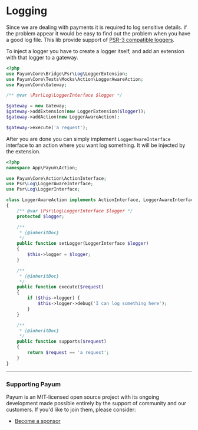 # Logging

Since we are dealing with payments it is required to log sensitive details. if the problem appear it would be easy to find out the problem when you have a good log file. This lib provide support of [PSR-3 compatible loggers](http://www.php-fig.org/psr/psr-3/).

To inject a logger you have to create a logger itself, and add an extension with that logger to a gateway.

```php
<?php
use Payum\Core\Bridge\Psr\Log\LoggerExtension;
use Payum\Core\Tests\Mocks\Action\LoggerAwareAction;
use Payum\Core\Gateway;

/** @var \Psr\Log\LoggerInterface $logger */

$gateway = new Gateway;
$gateway->addExtension(new LoggerExtension($logger));
$gateway->addAction(new LoggerAwareAction);

$gateway->execute('a request');
```

After you are done you can simply implement `LoggerAwareInterface` interface to an action where you want log something. It will be injected by the extension.

```php
<?php
namespace App\Payum\Action;

use Payum\Core\Action\ActionInterface;
use Psr\Log\LoggerAwareInterface;
use Psr\Log\LoggerInterface;

class LoggerAwareAction implements ActionInterface, LoggerAwareInterface
{
    /** @var \Psr\Log\LoggerInterface $logger */
    protected $logger;

    /**
     * {@inheritDoc}
     */
    public function setLogger(LoggerInterface $logger)
    {
        $this->logger = $logger;
    }

    /**
     * {@inheritDoc}
     */
    public function execute($request)
    {
        if ($this->logger) {
            $this->logger->debug('I can log something here');
        }
    }

    /**
     * {@inheritDoc}
     */
    public function supports($request)
    {
        return $request == 'a request';
    }
}
```

***

### Supporting Payum

Payum is an MIT-licensed open source project with its ongoing development made possible entirely by the support of community and our customers. If you'd like to join them, please consider:

* [Become a sponsor](https://github.com/sponsors/Payum)

